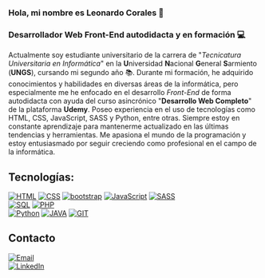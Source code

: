 ### Hola, mi nombre es Leonardo Corales 👋
### Desarrollador Web Front-End autodidacta y en formación 💻

Actualmente soy estudiante universitario de la carrera de "*Tecnicatura Universitaria en Informática*" en la **U**niversidad **N**acional **G**eneral **S**armiento (**UNGS**), cursando mi segundo año 📚. Durante mi formación, he adquirido conocimientos y habilidades en diversas áreas de la informática, pero especialmente me he enfocado en el desarrollo *Front-End* de forma autodidacta con ayuda del curso asincrónico "**Desarrollo Web Completo**" de la plataforma **Udemy**. 
Poseo experiencia en el uso de tecnologías como HTML, CSS, JavaScript, SASS y Python, entre otras. Siempre estoy en constante aprendizaje para mantenerme actualizado en las últimas tendencias y herramientas. Me apasiona el mundo de la programación y estoy entusiasmado por seguir creciendo como profesional en el campo de la informática.

## Tecnologías:
[![HTML](https://img.shields.io/badge/HTML-e06b12?style=for-the-badge&logo=html5&logoColor=white&labelColor=101010)]()
[![CSS](https://img.shields.io/badge/CSS-1283e0?&style=for-the-badge&logo=css3&logoColor=white&labelColor=101010)]()
[![bootstrap](https://img.shields.io/badge/bootstrap-9217FE?&style=for-the-badge&logo=bootstrap&logoColor=white&labelColor=101010)]()
[![JavaScript](https://img.shields.io/badge/JavaScript-F7DF1E?style=for-the-badge&logo=javascript&logoColor=white&labelColor=101010)]()
[![SASS](https://img.shields.io/badge/SASS-F28E8E?style=for-the-badge&logo=SASS&logoColor=white&labelColor=101010)]()
</br>
[![SQL](https://img.shields.io/badge/SQL-1283e0?&style=for-the-badge&logo=slq&logoColor=white&labelColor=101010)]()
[![PHP](https://img.shields.io/badge/php-1283e0?&style=for-the-badge&logo=php&logoColor=white&labelColor=101010)]()
</br>
[![Python](https://img.shields.io/badge/Python-yellow?style=for-the-badge&logo=python&logoColor=white&labelColor=101010)]()
[![JAVA](https://img.shields.io/badge/JAVA-1283e0?&style=for-the-badge&logo=java&logoColor=white&labelColor=101010)]()
[![GIT](https://img.shields.io/badge/GIT-red?&style=for-the-badge&logo=git&logoColor=white&labelColor=101010)]()

## Contacto
[![Email](https://img.shields.io/badge/leo24corales@gmail.com-email_personal-D14836?style=for-the-badge&logo=gmail&logoColor=white&labelColor=101010)](mailto:leo24corales@gmail.com)
</br>
[![LinkedIn](https://img.shields.io/badge/LinkedIn-Leonardo_Corales-0077B5?style=for-the-badge&logo=linkedin&logoColor=white&labelColor=101010)](https://www.linkedin.com/in/leonardo-ezequiel-corales-0557a4259/)
